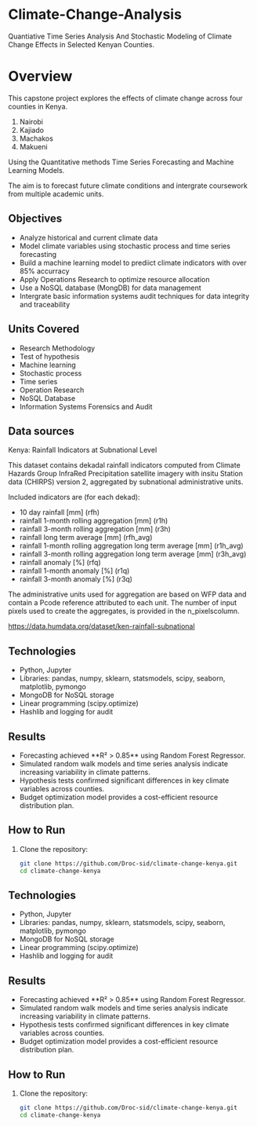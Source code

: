 # Climate-Change-Analysis
Quantiative Time Series Analysis And Stochastic Modeling of Climate Change Effects in Selected Kenyan Counties.


# Overview 
<p>
This capstone project explores the effects of climate change across four counties in Kenya.
</p>

<ol>
 <li>Nairobi</li> 
<li>Kajiado</li>
<li>Machakos</li>
<li>Makueni</li>
</ol>

<p>
Using the Quantitative methods Time Series Forecasting and Machine Learning Models.
</p>

<p> 
The aim is to forecast future climate conditions and intergrate coursework from multiple academic units.
</p>


## Objectives

<ul>
  <li>Analyze historical and current climate data</li>
  <li>Model climate variables using stochastic process and time series forecasting</li>
  <li>Build a machine learning model to prediict climate indicators with over 85% accurracy</li> 
  <li>Apply Operations Research to optimize resource allocation</li> 
  <li>Use a NoSQL database (MongDB) for data management</li>
  <li>Intergrate basic information systems audit techniques for data integrity and traceability</li>
</ul>

## Units Covered

<ul>
  <li>Research Methodology</li>
  <li>Test of hypothesis</li>
  <li>Machine learning</li>
  <li>Stochastic process</li>
  <li>Time series</li>
  <li>Operation Research</li>
  <li>NoSQL Database</li>
  <li>Information Systems Forensics and Audit</li>
</ul>

## Data sources

<p>
Kenya: Rainfall Indicators at Subnational Level

This dataset contains dekadal rainfall indicators computed from Climate Hazards Group InfraRed Precipitation satellite imagery with insitu Station data (CHIRPS) version 2, aggregated by subnational administrative units.

Included indicators are (for each dekad):
<ul>
   <li> 10 day rainfall [mm] (rfh)</li>
   <li> rainfall 1-month rolling aggregation [mm] (r1h)</li>
   <li> rainfall 3-month rolling aggregation [mm] (r3h)</li>
   <li> rainfall long term average [mm] (rfh_avg)</li>
   <li> rainfall 1-month rolling aggregation long term average [mm] (r1h_avg)</li>
   <li> rainfall 3-month rolling aggregation long term average [mm] (r3h_avg)</li>
   <li> rainfall anomaly [%] (rfq)</li>
   <li> rainfall 1-month anomaly [%] (r1q)</li>
   <li> rainfall 3-month anomaly [%] (r3q)</li>
 </ul>
 
The administrative units used for aggregation are based on WFP data and contain a Pcode reference attributed to each unit. The number of input pixels used to create the aggregates, is provided in the n_pixelscolumn.</p>

https://data.humdata.org/dataset/ken-rainfall-subnational


## Technologies

 <ul>
  <li>Python, Jupyter</li>
  <li>Libraries: pandas, numpy, sklearn, statsmodels, scipy, seaborn, matplotlib, pymongo</li>
  <li>MongoDB for NoSQL storage</li>
  <li>Linear programming (scipy.optimize)</li>
  <li>Hashlib and logging for audit</li>
 </ul>

## Results

<ul>
 <li>Forecasting achieved **R² > 0.85** using Random Forest Regressor.</li>
 <li>Simulated random walk models and time series analysis indicate increasing variability in climate patterns.</li>
 <li>Hypothesis tests confirmed significant differences in key climate variables across counties.</li>
 <li>Budget optimization model provides a cost-efficient resource distribution plan.</li>
</ul>

## How to Run
1. Clone the repository:
   ```bash
   git clone https://github.com/Droc-sid/climate-change-kenya.git
   cd climate-change-kenya

## Technologies

 <ul>
  <li>Python, Jupyter</li>
  <li>Libraries: pandas, numpy, sklearn, statsmodels, scipy, seaborn, matplotlib, pymongo</li>
  <li>MongoDB for NoSQL storage</li>
  <li>Linear programming (scipy.optimize)</li>
  <li>Hashlib and logging for audit</li>
 </ul>

## Results

<ul>
 <li>Forecasting achieved **R² > 0.85** using Random Forest Regressor.</li>
 <li>Simulated random walk models and time series analysis indicate increasing variability in climate patterns.</li>
 <li>Hypothesis tests confirmed significant differences in key climate variables across counties.</li>
 <li>Budget optimization model provides a cost-efficient resource distribution plan.</li>
</ul>

## How to Run
1. Clone the repository:
   ```bash
   git clone https://github.com/Droc-sid/climate-change-kenya.git
   cd climate-change-kenya



